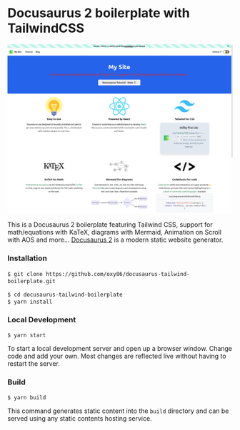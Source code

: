 # Docusaurus 2 boilerplate with TailwindCSS

[![example](https://github.com/oxy86/docusaurus-tailwind-boilerplate/raw/main/static/img/screenshot.png)](#)

This is a Docusaurus 2 boilerplate featuring Tailwind CSS, support for math/equations with KaTeX, diagrams with Mermaid, Animation on Scroll with AOS and more... [Docusaurus 2](https://docusaurus.io/) is a modern static website generator.

### Installation

```
$ git clone https://github.com/oxy86/docusaurus-tailwind-boilerplate.git
```

```
$ cd docusaurus-tailwind-boilerplate
$ yarn install
```


### Local Development

```
$ yarn start
```

To start a local development server and open up a browser window. Change code and add your own. Most changes are reflected live without having to restart the server.

### Build

```
$ yarn build
```

This command generates static content into the `build` directory and can be served using any static contents hosting service.

